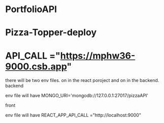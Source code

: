 # PortfolioAPI

# Pizza-Topper-deploy

# API_CALL ="https://mphw36-9000.csb.app"

there will be two env files. on in the react poroject and on in the backend.
backend

env file will have
MONGO_URI='mongodb://127.0.0.1:27017/pizzaAPI'

front

env file will have
REACT_APP_API_CALL ="http://localhost:9000"
